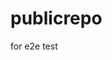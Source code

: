 # publicrepo
for e2e test





































































































































































































































































































































































































































































































































































































































































































































































































































































































































































































































































































































































































